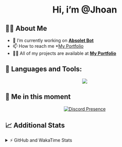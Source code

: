 <h1 align="center">Hi, i’m @Jhoan</h1>

## 🙋‍♂️ About Me

- 🔭 I’m currently working on **[Absolet Bot](https://strider.cloud)**
- 📫 How to reach me *[My Portfolio](https://jhoan.me/contact)
- 👨‍💻 All of my projects are available at **[My Portfolio](https://jhoan.me)**

## 🚀 Languages and Tools:
<p align="center">
  <a href="https://skillicons.dev">
    <img src="https://skillicons.dev/icons?i=js,ts,html,css,bootstrap,nodejs,express,vscode,neovim,vim,atom,cloudflare,git,github,discord,bots,linux,mongodb,nginx,redis,wordpress,heroku&perline=11" />
  </a>
</p>
  
## 👤 Me in this moment
<p align="center">
    <a href="https://discord.com/users/612460795124776960" target="_blank" rel="nofollow">
        <img src="https://lanyard-profile-readme.vercel.app/api/612460795124776960?idleMessage=Probably%20coding%20Absolet..." alt="Discord Presence" align="center">
    </a>
</p>

## 📈 Additional Stats
<details>
    <summary>⚡ GitHub and WakaTime Stats</summary>
    <br/>

<!--START_SECTION:waka-->
![Code Time](http://img.shields.io/badge/Code%20Time-511%20hrs%2049%20mins-blue)

**🐱 My GitHub Data** 

> 🏆 1,026 Contributions in the Year 2022
 > 
> 📦 169.7 kB Used in GitHub's Storage 
 > 
> 💼 Opted to Hire
 > 
> 📜 4 Public Repositories 
 > 
> 🔑 37 Private Repositories  
 > 
**I'm an Early 🐤** 

```text
🌞 Morning    84 commits     ██░░░░░░░░░░░░░░░░░░░░░░░   10.73% 
🌆 Daytime    344 commits    ███████████░░░░░░░░░░░░░░   43.93% 
🌃 Evening    319 commits    ██████████░░░░░░░░░░░░░░░   40.74% 
🌙 Night      36 commits     █░░░░░░░░░░░░░░░░░░░░░░░░   4.6%

```
📅 **I'm Most Productive on Saturday** 

```text
Monday       114 commits    ███░░░░░░░░░░░░░░░░░░░░░░   14.56% 
Tuesday      126 commits    ████░░░░░░░░░░░░░░░░░░░░░   16.09% 
Wednesday    135 commits    ████░░░░░░░░░░░░░░░░░░░░░   17.24% 
Thursday     76 commits     ██░░░░░░░░░░░░░░░░░░░░░░░   9.71% 
Friday       109 commits    ███░░░░░░░░░░░░░░░░░░░░░░   13.92% 
Saturday     153 commits    █████░░░░░░░░░░░░░░░░░░░░   19.54% 
Sunday       70 commits     ██░░░░░░░░░░░░░░░░░░░░░░░   8.94%

```


📊 **This Week I Spent My Time On** 

```text
⌚︎ Time Zone: America/Bogota

💬 Programming Languages: 
TypeScript               3 hrs 5 mins        ██████████░░░░░░░░░░░░░░░   42.23% 
JavaScript               2 hrs 49 mins       █████████░░░░░░░░░░░░░░░░   38.76% 
YAML                     56 mins             ███░░░░░░░░░░░░░░░░░░░░░░   12.92% 
JSON                     14 mins             ░░░░░░░░░░░░░░░░░░░░░░░░░   3.29% 
EJS                      11 mins             ░░░░░░░░░░░░░░░░░░░░░░░░░   2.58%

🔥 Editors: 
VS Code                  7 hrs 18 mins       █████████████████████████   100.0%

🐱‍💻 Projects: 
bot-status               2 hrs 42 mins       █████████░░░░░░░░░░░░░░░░   36.98% 
dilva                    2 hrs 6 mins        ███████░░░░░░░░░░░░░░░░░░   28.81% 
injector                 1 hr 9 mins         ████░░░░░░░░░░░░░░░░░░░░░   15.8% 
api_shop                 40 mins             ██░░░░░░░░░░░░░░░░░░░░░░░   9.2% 
api                      20 mins             █░░░░░░░░░░░░░░░░░░░░░░░░   4.71%

💻 Operating System: 
Linux                    7 hrs 18 mins       █████████████████████████   100.0%

```

**I Mostly Code in JavaScript** 

```text
JavaScript               16 repos            ████████████████░░░░░░░░░   64.0% 
Java                     3 repos             ███░░░░░░░░░░░░░░░░░░░░░░   12.0% 
TypeScript               3 repos             ███░░░░░░░░░░░░░░░░░░░░░░   12.0% 
Shell                    1 repo              █░░░░░░░░░░░░░░░░░░░░░░░░   4.0% 
CSS                      1 repo              █░░░░░░░░░░░░░░░░░░░░░░░░   4.0%

```



 Last Updated on 04/12/2022 03:36:53 UTC
<!--END_SECTION:waka-->
</details>
